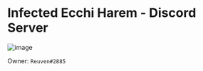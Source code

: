 # Infected Ecchi Harem - Discord Server

![image](https://files.catbox.moe/ub4py4.gif)

Owner: `Reuven#2885`
